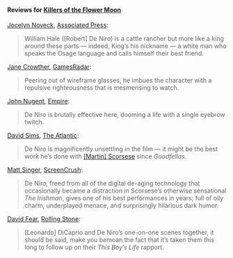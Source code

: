 <!-- Robert De Niro -->
#### Reviews for [Killers of the Flower Moon](/movies/466420)

[Jocelyn Noveck](https://twitter.com/jocelynnoveckap), [Associated Press](https://apnews.com/article/movie-review-killers-flower-moon-scorsese-d5e7e7eaee09973fcd62023ee3812c1f):

> William Hale ([Robert] De Niro) is a cattle rancher but more like a king around these parts — indeed, King’s his nickname — a white man who speaks the Osage language and calls himself their best friend.

[Jane Crowther](https://twitter.com/janevgcrowther), [GamesRadar](https://www.gamesradar.com/killers-of-the-flower-moon-review/):

> Peering out of wireframe glasses, he imbues the character with a repulsive righteousness that is mesmerising to watch.

[John Nugent](https://twitter.com/mr_nugent), [Empire](https://www.empireonline.com/movies/reviews/killers-of-the-flower-moon/):

> De Niro is brutally effective here, dooming a life with a single eyebrow twitch.

[David Sims](https://twitter.com/davidlsims), [The Atlantic](https://www.theatlantic.com/culture/archive/2023/05/martin-scorsese-killers-of-the-flower-moon-review/674125/):

> De Niro is magnificently unsettling in the film — it might be the best work he’s done with [[Martin] Scorsese](/people/1032) since _Goodfellas_.

[Matt Singer](https://bsky.app/profile/mattsinger.bsky.social), [ScreenCrush](https://screencrush.com/killers-of-the-flower-moon-review/):

> De Niro, freed from all of the digital de-aging technology that occasionally became a distraction in Scorsese’s otherwise sensational _The Irishman_, gives one of his best performances in years; full of oily charm, underplayed menace, and surprisingly hilarious dark humor.

[David Fear](https://twitter.com/davidlfear), [Rolling Stone](https://www.rollingstone.com/tv-movies/tv-movie-reviews/killers-of-the-flower-moon-review-martin-scorsese-leonardo-dicaprio-robert-deniro-cannes-masterpiece-osage-lily-gladstone-1234735375/):

> [Leonardo] DiCaprio and De Niro’s one-on-one scenes together, it should be said, make you bemoan the fact that it’s taken them this long to follow up on their _This Boy’s Life_ rapport.
